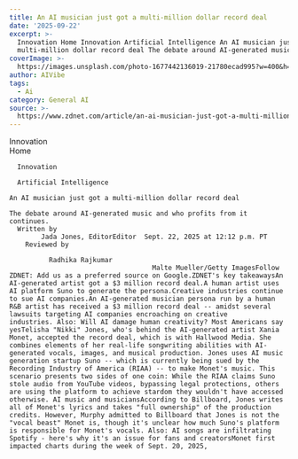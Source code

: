 ```yaml
---
title: An AI musician just got a multi-million dollar record deal
date: '2025-09-22'
excerpt: >-
  Innovation Home Innovation Artificial Intelligence An AI musician just got a
  multi-million dollar record deal The debate around AI-generated music and...
coverImage: >-
  https://images.unsplash.com/photo-1677442136019-21780ecad995?w=400&h=200&fit=crop&auto=format
author: AIVibe
tags:
  - Ai
category: General AI
source: >-
  https://www.zdnet.com/article/an-ai-musician-just-got-a-multi-million-dollar-record-deal/
---
```

Innovation      
      Home
    
      Innovation
    
      Artificial Intelligence
       
    An AI musician just got a multi-million dollar record deal
     
    The debate around AI-generated music and who profits from it continues.
      Written by 
            Jada Jones, EditorEditor  Sept. 22, 2025 at 12:12 p.m. PT 
        Reviewed by
        
              Radhika Rajkumar
                                        Malte Mueller/Getty ImagesFollow ZDNET: Add us as a preferred source on Google.ZDNET's key takeawaysAn AI-generated artist got a $3 million record deal.A human artist uses AI platform Suno to generate the persona.Creative industries continue to sue AI companies.An AI-generated musician persona run by a human R&B artist has received a $3 million record deal -- amidst several lawsuits targeting AI companies encroaching on creative industries. Also: Will AI damage human creativity? Most Americans say yesTelisha "Nikki" Jones, who's behind the AI-generated artist Xania Monet, accepted the record deal, which is with Hallwood Media. She combines elements of her real-life songwriting abilities with AI-generated vocals, images, and musical production. Jones uses AI music generation startup Suno -- which is currently being sued by the Recording Industry of America (RIAA) -- to make Monet's music. This scenario presents two sides of one coin: While the RIAA claims Suno stole audio from YouTube videos, bypassing legal protections, others are using the platform to achieve stardom they wouldn't have accessed otherwise. AI music and musiciansAccording to Billboard, Jones writes all of Monet's lyrics and takes "full ownership" of the production credits. However, Murphy admitted to Billboard that Jones is not the "vocal beast" Monet is, though it's unclear how much Suno's platform is responsible for Monet's vocals. Also: AI songs are infiltrating Spotify - here's why it's an issue for fans and creatorsMonet first impacted charts during the week of Sept. 20, 2025,
